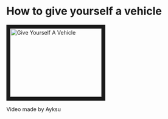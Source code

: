 # How to give yourself a vehicle

<a href="http://www.youtube-nocookie.com/watch?feature=player_embedded&v=2GKGAnVHXng
" target="_blank"><img src="http://img.youtube-nocookie.com/vi/2GKGAnVHXng/0.jpg" 
alt="Give Yourself A Vehicle" width="240" height="180" border="10" /></a>

Video made by Ayksu